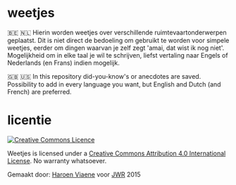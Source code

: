 # weetjes

🇧🇪 🇳🇱 Hierin worden weetjes over verschillende ruimtevaartonderwerpen geplaatst. Dit is niet direct de bedoeling om gebruikt te worden voor simpele weetjes, eerder om dingen waarvan je zelf zegt 'amai, dat wist ik nog niet'. Mogelijkheid om in elke taal je wil te schrijven, liefst vertaling naar Engels of Nederlands (en Frans) indien mogelijk.

:uk: :us: In this repository did-you-know's or anecdotes are saved. Possibility to add in every language you want, but English and Dutch (and French) are preferred.

# licentie

[![Creative Commons Licence](https://i.creativecommons.org/l/by/4.0/88x31.png)](http://creativecommons.org/licenses/by/4.0/)

Weetjes is licensed under a [Creative Commons Attribution 4.0 International License](http://creativecommons.org/licenses/by/4.0/). No warranty whatsoever.

Gemaakt door: [Haroen Viaene](https://haroen.me) voor [JWR](http://jwronline.be) 2015
